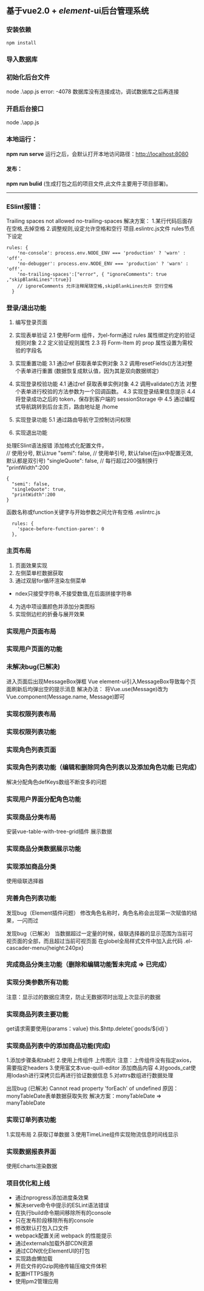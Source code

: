 ## 基于vue2.0 + *element*-ui后台管理系统

### 安装依赖

```
npm install
```

### 导入数据库
### 初始化后台文件
node .\app.js
error: -4078 数据库没有连接成功，调试数据库之后再连接

### 开启后台接口 
node .\app.js

### 本地运行：

**npm run serve** 运行之后，会默认打开本地访问路径：[http://localhost:8080](http://localhost:8080)

#### 发布：

**npm run bulid** (生成打包之后的项目文件,此文件主要用于项目部署)。

---



### ESlint报错：

Trailing spaces not allowed no-trailing-spaces
解决方案：
1.某行代码后面存在空格,去掉空格
2.调整规则,设定允许空格和空行
项目.eslintrc.js文件 rules节点下设定

```
rules: {
    'no-console': process.env.NODE_ENV === 'production' ? 'warn' : 'off',
    'no-debugger': process.env.NODE_ENV === 'production' ? 'warn' : 'off',
    'no-trailing-spaces':["error", { "ignoreComments": true ,"skipBlankLines":true}]
    // ignoreComments 允许注释尾随空格,skipBlankLines允许 空行空格
  }
```


### 登录/退出功能
1. 编写登录页面

2. 实现表单验证
2.1 使用Form 组件，为el-form通过 rules 属性绑定约定的验证规则对象
2.2 定义验证规则属性
2.3 将 Form-Item 的 prop 属性设置为需校验的字段名

3. 实现重置功能
3.1 通过ref 获取表单实例对象
3.2 调用resetFields()方法对整个表单进行重置 (数据恢复成默认值，因为其是双向数据绑定)

4. 实现登录校验功能
4.1 通过ref 获取表单实例对象
4.2 调用validate()方法	对整个表单进行校验的方法参数为一个回调函数。
4.3 实现登录结果信息提示
4.4 将登录成功之后的 token，保存到客户端的 sessionStorage 中
4.5 通过编程式导航跳转到后台主页，路由地址是 /home

5. 实现登录功能
5.1 通过路由导航守卫控制访问权限

6. 实现退出功能

处理ESlint语法报错
添加格式化配置文件，   
 // 使用分号, 默认true
    "semi": false,
 // 使用单引号, 默认false(在jsx中配置无效, 默认都是双引号)
    "singleQuote": false,
//  每行超过200强制换行
      "printWidth":200
```
{
  "semi": false,
  "singleQuote": true,
  "printWidth":200
}  
```

函数名称或function关键字与开始参数之间允许有空格
.eslintrc.js
```
  rules: {
    'space-before-function-paren': 0
  },
```


### 主页布局
1. 页面效果实现
2. 左侧菜单栏数据获取
3. 通过双层for循环渲染左侧菜单
- ndex只接受字符串,不接受数值,在后面拼接字符串
4. 为选中项设置颜色并添加分类图标
5. 实现侧边栏的折叠与展开效果

### 实现用户页面布局

### 实现用户页面的功能

### 未解决bug(已解决)

进入页面后出现MessageBox弹框
Vue element-ui引入MessageBox导致每个页面刷新后均弹出空的提示消息
解决办法：
将Vue.use(Message)改为Vue.component(Message.name, Message)即可

### 实现权限列表布局

### 实现权限列表功能

### 实现角色列表页面

### 实现角色列表功能（编辑和删除同角色列表以及添加角色功能 已完成）

解决分配角色defKeys数组不断变多的问题

### 实现用户界面分配角色功能

### 实现商品分类布局

安装vue-table-with-tree-grid插件 展示数据

### 实现商品分类数据展示功能

### 实现添加商品分类

使用级联选择器

### 完善角色列表功能

发现bug（Element插件问题）
修改角色名称时，角色名称会出现第一次赋值的结果，一闪而过

发现bug（已解决）
当数据超过一定量的时候，级联选择器的显示范围为当前可视页面的全部，而且超过当前可视页面
在globel全局样式文件中加入此代码
.el-cascader-menu{height:240px}

### 完成商品分类主功能（删除和编辑功能暂未完成  => 已完成）

### 实现分类参数所有功能

注意：显示过的数据应清空，防止无数据项时出现上次显示的数据

### 实现商品列表主要功能

get请求需要使用{params：value}
this.$http.delete(`goods/${id}`)

### 实现商品列表中的添加商品功能(完成)

1.添加步骤条和tab栏
2.使用上传组件 上传图片
注意：上传组件没有指定axios，需要指定headers
3.使用富文本vue-quill-editor 添加商品内容
4.对goods_cat使用lodash进行深拷贝后再进行验证数据信息
5.对attrs数组进行数据处理

出现bug (已解决)
Cannot read property 'forEach' of undefined
原因：monyTableDate表单数据获取失败 
解决方案：monyTableDate => manyTableDate

### 实现订单列表功能

1.实现布局
2.获取订单数据
3.使用TimeLine组件实现物流信息时间线显示

### 实现数据报表界面
使用Echarts渲染数据

### 项目优化和上线
- 通过nprogress添加进度条效果
- 解决serve命令中提示的ESLint语法错误
- 在执行build命令期间移除所有的console
- 只在发布阶段移除所有的console
- 修改默认打包入口文件
 -  webpack配置关闭 webpack 的性能提示
- 通过externals加载外部CDN资源
- 通过CDN优化ElementUI的打包
- 实现路由懒加载
- 开启文件的Gzip网络传输压缩文件体积
- 配置HTTPS服务
- 使用pm2管理应用

